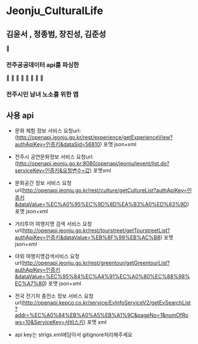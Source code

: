 

# Jeonju_CulturalLife
  
## 김윤서 , 정종범, 장진성, 김준성 
:book: 
### 전주공공데이터 api를 파싱한
👦 👧 👩 👨 👶 👵 👴 👱
### 전주시민 남녀 노소를 위한 앱  

## 사용 api
- 문화 체험 정보 서비스 요청url:(http://openapi.jeonju.go.kr/rest/experience/getExperienceView?authApiKey=인증키&dataSid=56810) 포맷 json+xml
- 전주시 공연문화정보 서비스 요청url:(http://openapi.jeonju.go.kr:8080/openapi/jeonju/jevent/list.do?serviceKey=인증키&요청변수=값) 포맷xml
- 문화공간 정보 서비스 요청url(http://openapi.jeonju.go.kr/rest/culture/getCultureList?authApiKey=인증키&dataValue=%EC%A0%95%EC%9D%8D%EA%B3%A0%ED%83%9D) 포맷 json+xml
- 거리투어 여행지명 검색 서비스 요청url(http://openapi.jeonju.go.kr/rest/tourstreet/getTourstreetList?authApiKey=인증키&dataValue=%EB%8F%99%EB%AC%B8) 포맷 json+xml
- 야외 여행지명검색서비스 요청url(http://openapi.jeonju.go.kr/rest/greentour/getGreentourList?authApiKey=인증키&dataValue=%EC%95%84%EC%A4%91%EC%A0%80%EC%88%98%EC%A7%80) 포맷 json+xml
- 전국 전기차 충전소 정보 서비스 요청url(http://openapi.kepco.co.kr/service/EvInfoServiceV2/getEvSearchList?addr=%EC%A0%84%EB%A0%A5%EB%A1%9C&pageNo=1&numOfRows=10&ServiceKey=서비스키) 포맷 xml

- api key는 strigs.xml에담아서 gitignore처리해주세요  
